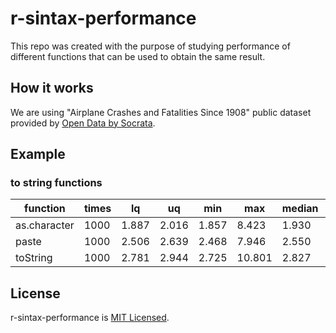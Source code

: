 # r-sintax-performance

This repo was created with the purpose of studying performance of different functions that can be used to obtain the same result.

## How it works

We are using "Airplane Crashes and Fatalities Since 1908" public dataset provided by [Open Data by Socrata](https://opendata.socrata.com/Government/Airplane-Crashes-and-Fatalities-Since-1908/q2te-8cvq).

## Example

### to string functions

function | times | lq | uq | min | max | median | avg
--- | --- | --- | --- | --- | --- | --- | ---
as.character | 1000 | 1.887 | 2.016 | 1.857 |  8.423 | 1.930 | 2.024
paste | 1000 | 2.506 | 2.639 | 2.468 |  7.946 | 2.550 | 2.655
toString | 1000 | 2.781 | 2.944 | 2.725 | 10.801 | 2.827 | 2.972

## License

r-sintax-performance is [MIT Licensed](LICENSE).
